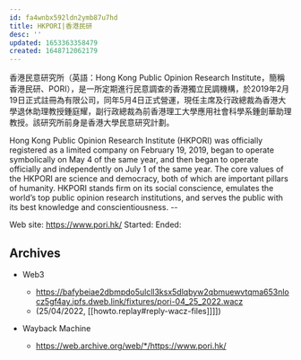 ```yaml
---
id: fa4wnbx592ldn2ymb87u7hd
title: HKPORI|香港民研
desc: ''
updated: 1653363358479
created: 1648712062179
---
```


香港民意研究所（英語：Hong Kong Public Opinion Research Institute，簡稱香港民研、PORI），是一所定期進行民意調查的香港獨立民調機構，於2019年2月19日正式註冊為有限公司，同年5月4日正式營運，現任主席及行政總裁為香港大學退休助理教授鍾庭耀，副行政總裁為前香港理工大學應用社會科學系鍾劍華助理教授。該研究所前身是香港大學民意研究計劃。

Hong Kong Public Opinion Research Institute (HKPORI) was officially registered as a limited company on February 19, 2019, began to operate symbolically on May 4 of the same year, and then began to operate officially and independently on July 1 of the same year. The core values of the HKPORI are science and democracy, both of which are important pillars of humanity. HKPORI stands firm on its social conscience, emulates the world’s top public opinion research institutions, and serves the public with its best knowledge and conscientiousness. --

Web site: https://www.pori.hk/
Started: 
Ended: 


## Archives

- Web3 
  - https://bafybeiae2dbmpdo5ulcll3ksx5dlqbyw2qbmuewvtqma653nlocz5gf4ay.ipfs.dweb.link/fixtures/pori-04_25_2022.wacz
  - (25/04/2022, [[howto.replay#reply-wacz-files]]]])

- Wayback Machine
  - https://web.archive.org/web/*/https://www.pori.hk/ 
